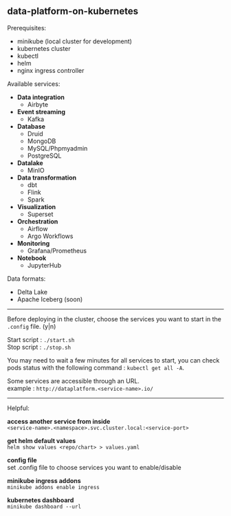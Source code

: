 ## data-platform-on-kubernetes

Prerequisites:
- minikube (local cluster for development)
- kubernetes cluster
- kubectl
- helm
- nginx ingress controller

Available services:

- __Data integration__
    - Airbyte
- __Event streaming__
    - Kafka
- __Database__
    - Druid
    - MongoDB
    - MySQL/Phpmyadmin
    - PostgreSQL
- __Datalake__
    - MinIO
- __Data transformation__
    - dbt
    - Flink
    - Spark
- __Visualization__
    - Superset
- __Orchestration__
    - Airflow
    - Argo Workflows
- __Monitoring__
    - Grafana/Prometheus
- __Notebook__
    - JupyterHub

Data formats:
- Delta Lake
- Apache Iceberg (soon)

---

Before deploying in the cluster, choose the services you want to start in the `.config` file. (y|n)  

Start script : `./start.sh`  
Stop script : `./stop.sh`  

You may need to wait a few minutes for all services to start, you can check pods status with the following command : `kubectl get all -A`.  

Some services are accessible through an URL.  
example : `http://dataplatform.<service-name>.io/`

---  
  
Helpful:  

__access another service from inside__  
`<service-name>.<namespace>.svc.cluster.local:<service-port>`

__get helm default values__  
`helm show values <repo/chart> > values.yaml`  

__config file__  
set .config file to choose services you want to enable/disable

__minikube ingress addons__  
`minikube addons enable ingress`

__kubernetes dashboard__  
`minikube dashboard --url`